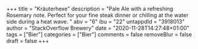 +++
title = "Kräuterhexe"
description = "Pale Ale with a refreshing Rosemary note. Perfect for your fine steak dinner or chilling at the water side during a heat wave. "
abv = "6"
ibu = "22"
untappdId = "3918013"
author = "StackOverflow Brewery"
date = "2020-11-28T14:27:48+01:00"
tags = ["Bier"]
categories = ["Bier"]
comments = false
removeBlur = false
draft = false
+++